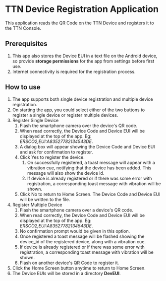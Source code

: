 # TTN Device Registration Application

This application reads the QR Code on the TTN Device and registers it to the TTN Console.

## Prerequisites
1. This app also stores the Device EUI in a text file on the Android device, so provide **storage permissions** for the app from settings before first use.
2. Internet connectivity is required for the registration process.

## How to use
1. The app supports both single device registration and multiple device registration.
2. On starting the app, you could select either of the two buttons to register a single device or register multiple devices.
3. Register Single Device
   1. Flash the smartphone camera over the device's QR code.
   2. When read correctly, the Device Code and Device EUI will be displayed at the top of the app. Eg: *ERSCO2,EUI:A83527782134543DE*.
   3. A dialog box will appear showing the Device Code and Device EUI and ask for confirmation to register.
   4. Click Yes to register the device.
      1. On successfully registered, a toast message will appear with a vibration cue, notifying that the device has been added. This message will also show the device id.
      2. If device is already registered or if there was some error with registration, a corresponding toast message with vibration will be shown.
   5. Click No to return to Home Screen. The Device Code and Device EUI will be written to the file.
4. Register Multiple Device
   1. Flash the smartphone camera over a device's QR code.
   2. When read correctly, the Device Code and Device EUI will be displayed at the top of the app. Eg: *ERSCO2,EUI:A83527782134543DE*.
   3. No confirmation prompt would be given in this option.
   4. Once registered a toast message will be flashed showing the device_id of the registered device, along with a vibration cue.
   5. If device is already registered or if there was some error with registration, a corresponding toast message with vibration will be shown.
   6. Flash on another device's QR Code to register it.
5. Click the Home Screen button anytime to return to Home Screen.
6. The Device EUIs will be stored in a directory **DevEUI**.

